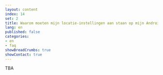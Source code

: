 ```yaml
---
layout: content
index: 14
set: 2
title: Waarom moeten mijn locatie-instellingen aan staan op mijn Android-telefoon?
lang: en
published: false
categories:
- en
- faq
showBreadCrumbs: true
showContact: true
---
```


TBA
